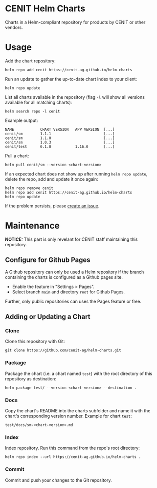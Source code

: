# CENIT Helm Charts
Charts in a Helm-compliant repository for products by CENIT or other vendors.

# Usage

Add the chart repository:
```
helm repo add cenit https://cenit-ag.github.io/helm-charts
```

Run an update to gather the up-to-date chart index to your client:
```
helm repo update
```

List all charts available in the repository (flag `-l` will show all versions available for all matching charts):
```
helm search repo -l cenit
```

Example output:
```
NAME            CHART VERSION   APP VERSION  [...]
cenit/sm        1.1.1                        [...]
cenit/sm        1.1.0                        [...]
cenit/sm        1.0.3                        [...]
cenit/test      0.1.0           1.16.0       [...]
```

Pull a chart:
```
helm pull cenit/sm --version <chart-version>
```

If an expected chart does not show up after running `helm repo update`, delete the repo, add and update it once again:
```
helm repo remove cenit
helm repo add cenit https://cenit-ag.github.io/helm-charts
helm repo update
```

If the problem persists, please [create an issue](https://github.com/cenit-ag/helm-charts/issues/new/choose).

# Maintenance

__NOTICE:__ This part is only revelant for CENIT staff maintaining this repository.

## Configure for Github Pages

A Github repository can only be used a Helm repository if the branch containing the charts is configured as a Github pages site.

* Enable the feature in "Settings > Pages".
* Select branch `main` and directory `root` for Github Pages.

Further, only public repositories can uses the Pages feature or free. 

## Adding or Updating a Chart

### Clone

Clone this repository with Git:
```
git clone https://github.com/cenit-ag/helm-charts.git
```

### Package

Package the chart (i.e. a chart named `test`) with the root directory of this repository as destination:
```
helm package test/ --version <chart-version> --destination .
```

### Docs

Copy the chart's README into the charts subfolder and name it with the chart's corresponding version number. Example for chart `test`:
```
test/docs/sm-<chart-version>.md
```

### Index

Index repository. Run this command from the repo's root directory:
```
helm repo index --url https://cenit-ag.github.io/helm-charts .
```

### Commit

Commit and push your changes to the Git repository.
